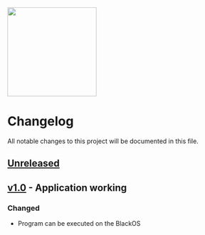 <img src="https://github.com/bjornbrodtkorb/BlackOS/blob/master/BlackOS%20Graphics/black_os_logo_trim.png" width="200">

# Changelog

All notable changes to this project will be documented in this file. 

## [Unreleased]

## [v1.0] - Application working

### Changed

- Program can be executed on the BlackOS


[Unreleased]: https://github.com/bjornbrodtkorb/BlackOS-Example-Program/compare/v1.0...HEAD
[v1.0]: https://github.com/bjornbrodtkorb/BlackOS-Example-Program/releases/tag/v1.0

